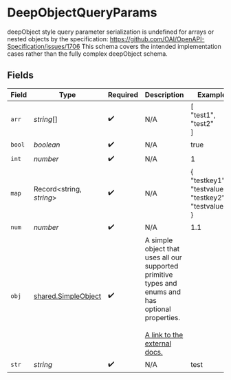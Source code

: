 # DeepObjectQueryParams

deepObject style query parameter serialization is undefined for arrays or nested objects by the specification:
   https://github.com/OAI/OpenAPI-Specification/issues/1706
This schema covers the intended implementation cases rather than the fully complex deepObject schema.



## Fields

| Field                                                                                                                                                             | Type                                                                                                                                                              | Required                                                                                                                                                          | Description                                                                                                                                                       | Example                                                                                                                                                           |
| ----------------------------------------------------------------------------------------------------------------------------------------------------------------- | ----------------------------------------------------------------------------------------------------------------------------------------------------------------- | ----------------------------------------------------------------------------------------------------------------------------------------------------------------- | ----------------------------------------------------------------------------------------------------------------------------------------------------------------- | ----------------------------------------------------------------------------------------------------------------------------------------------------------------- |
| `arr`                                                                                                                                                             | *string*[]                                                                                                                                                        | :heavy_check_mark:                                                                                                                                                | N/A                                                                                                                                                               | [<br/>"test1",<br/>"test2"<br/>]                                                                                                                                  |
| `bool`                                                                                                                                                            | *boolean*                                                                                                                                                         | :heavy_check_mark:                                                                                                                                                | N/A                                                                                                                                                               | true                                                                                                                                                              |
| `int`                                                                                                                                                             | *number*                                                                                                                                                          | :heavy_check_mark:                                                                                                                                                | N/A                                                                                                                                                               | 1                                                                                                                                                                 |
| `map`                                                                                                                                                             | Record<string, *string*>                                                                                                                                          | :heavy_check_mark:                                                                                                                                                | N/A                                                                                                                                                               | {<br/>"testkey1": "testvalue1",<br/>"testkey2": "testvalue2"<br/>}                                                                                                |
| `num`                                                                                                                                                             | *number*                                                                                                                                                          | :heavy_check_mark:                                                                                                                                                | N/A                                                                                                                                                               | 1.1                                                                                                                                                               |
| `obj`                                                                                                                                                             | [shared.SimpleObject](../../../sdk/models/shared/simpleobject.md)                                                                                                 | :heavy_check_mark:                                                                                                                                                | A simple object that uses all our supported primitive types and enums and has optional properties.<br/><br/>[A link to the external docs.](https://docs.speakeasyapi.dev) |                                                                                                                                                                   |
| `str`                                                                                                                                                             | *string*                                                                                                                                                          | :heavy_check_mark:                                                                                                                                                | N/A                                                                                                                                                               | test                                                                                                                                                              |